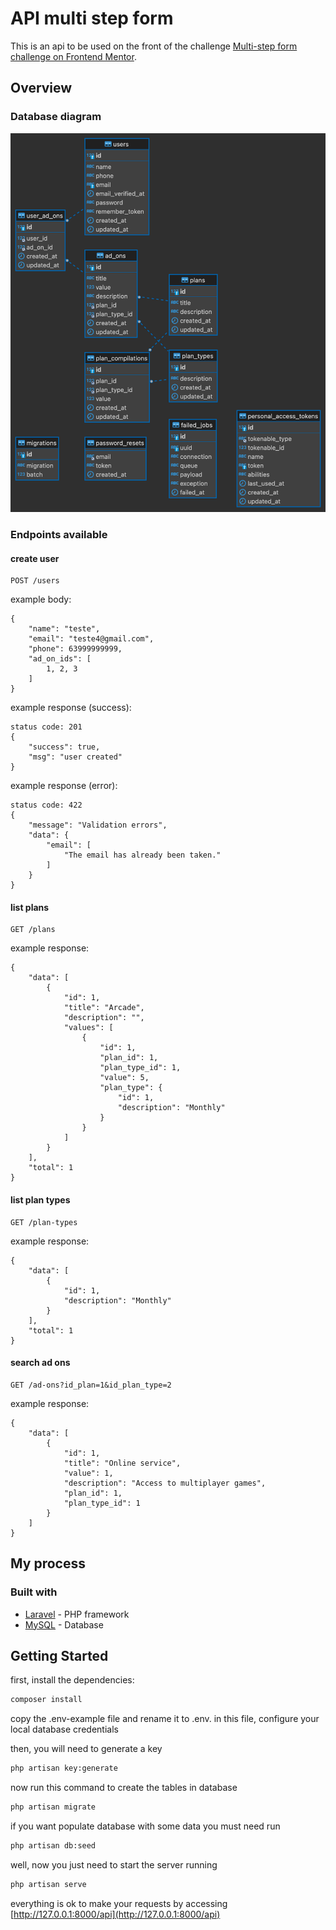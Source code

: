 # API multi step form

This is an api to be used on the front of the challenge [Multi-step form challenge on Frontend Mentor](https://www.frontendmentor.io/challenges/multistep-form-YVAnSdqQBJ).

## Overview

### Database diagram
![](./resources/images/diagram.png)

### Endpoints available

#### create user
```
POST /users
```
example body:
```
{
    "name": "teste",
    "email": "teste4@gmail.com",
    "phone": 63999999999,
    "ad_on_ids": [
        1, 2, 3
    ]
}
```
example response (success):
```
status code: 201
{
    "success": true,
    "msg": "user created"
}
```

example response (error):
```
status code: 422
{
    "message": "Validation errors",
    "data": {
        "email": [
            "The email has already been taken."
        ]
    }
}
```

#### list plans
```
GET /plans
```
example response:
```
{
    "data": [
        {
            "id": 1,
            "title": "Arcade",
            "description": "",
            "values": [
                {
                    "id": 1,
                    "plan_id": 1,
                    "plan_type_id": 1,
                    "value": 5,
                    "plan_type": {
                        "id": 1,
                        "description": "Monthly"
                    }
                }
            ]
        }
    ],
    "total": 1
}
```

#### list plan types

```
GET /plan-types
```
example response:
```
{
    "data": [
        {
            "id": 1,
            "description": "Monthly"
        }
    ],
    "total": 1
}
```

#### search ad ons

```
GET /ad-ons?id_plan=1&id_plan_type=2
```
example response:
```
{
    "data": [
        {
            "id": 1,
            "title": "Online service",
            "value": 1,
            "description": "Access to multiplayer games",
            "plan_id": 1,
            "plan_type_id": 1
        }
    ]
}
```

## My process

### Built with

- [Laravel](https://laravel.com/docs/11.x) - PHP framework
- [MySQL](https://www.mysql.com/products/community/) - Database

## Getting Started

first, install the dependencies:

```bash
composer install
```

copy the .env-example file and rename it to .env. in this file, configure your local database credentials

then, you will need to generate a key
```bash
php artisan key:generate
```

now run this command to create the tables in database
```bash
php artisan migrate
```

if you want populate database with some data you must need run
```bash
php artisan db:seed
```

well, now you just need to start the server running 
```bash
php artisan serve
```

everything is ok to make your requests by accessing [http://127.0.0.1:8000/api](http://127.0.0.1:8000/api)

